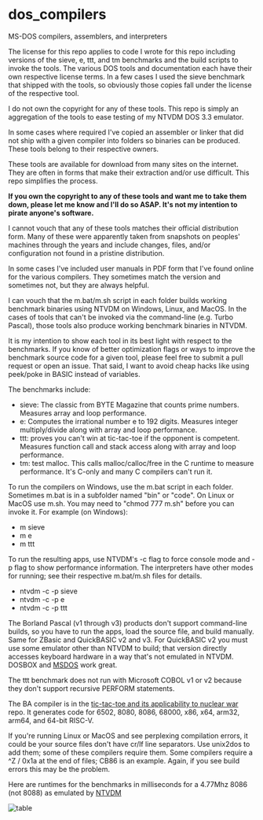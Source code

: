 # dos_compilers
MS-DOS compilers, assemblers, and interpreters

The license for this repo applies to code I wrote for this repo including versions of the sieve, e, ttt, and tm benchmarks and the build scripts to invoke the tools. The various DOS tools and documentation each have their own respective license terms. In a few cases I used the sieve benchmark that shipped with the tools, so obviously those copies fall under the license of the respective tool.

I do not own the copyright for any of these tools. This repo is simply an aggregation of the tools to ease testing of my NTVDM DOS 3.3 emulator.

In some cases where required I've copied an assembler or linker that did not ship with a given compiler into folders so binaries can be produced. These tools belong to their respective owners.

These tools are available for download from many sites on the internet. They are often in forms that make their extraction and/or use difficult. This repo simplifies the process.

**If you own the copyright to any of these tools and want me to take them down, please let me know and I'll do so ASAP. It's not my intention to pirate anyone's software.**

I cannot vouch that any of these tools matches their official distribution form. Many of these were apparently taken from snapshots on peoples' machines through the years and include changes, files, and/or configuration not found in a pristine distribution. 

In some cases I've included user manuals in PDF form that I've found online for the various compilers. They sometimes match the version and sometimes not, but they are always helpful.

I can vouch that the m.bat/m.sh script in each folder builds working benchmark binaries using NTVDM on Windows, Linux, and MacOS. In the cases of tools that can't be invoked via the command-line (e.g. Turbo Pascal), those tools also produce working benchmark binaries in NTVDM.

It is my intention to show each tool in its best light with respect to the benchmarks. If you know of better optimization flags or ways to improve the benchmark source code for a given tool, please feel free to submit a pull request or open an issue. That said, I want to avoid cheap hacks like using peek/poke in BASIC instead of variables.

The benchmarks include:
  * sieve: The classic from BYTE Magazine that counts prime numbers. Measures array and loop performance.
  * e: Computes the irrational number e to 192 digits. Measures integer multiply/divide along with array and loop performance.
  * ttt: proves you can't win at tic-tac-toe if the opponent is competent. Measures function call and stack access along with array and loop performance.
  * tm: test malloc. This calls malloc/calloc/free in the C runtime to measure performance. It's C-only and many C compilers can't run it.

To run the compilers on Windows, use the m.bat script in each folder. Sometimes m.bat is in a subfolder named "bin" or "code". On Linux or MacOS use m.sh. You may need to "chmod 777 m.sh" before you can invoke it. For example (on Windows):
  * m sieve
  * m e
  * m ttt
    
To run the resulting apps, use NTVDM's -c flag to force console mode and -p flag to show performance information. The interpreters have other modes for running; see their respective m.bat/m.sh files for details.

  * ntvdm -c -p sieve
  * ntvdm -c -p e
  * ntvdm -c -p ttt
    
The Borland Pascal (v1 through v3) products don't support command-line builds, so you have to run the apps, load the source file, and build manually. Same for ZBasic and QuickBASIC v2 and v3. For QuickBASIC v2 you must use some emulator other than NTVDM to build; that version directly accesses keyboard hardware in a way that's not emulated in NTVDM. DOSBOX and [MSDOS](http://takeda-toshiya.my.coocan.jp/) work great.

The ttt benchmark does not run with Microsoft COBOL v1 or v2 because they don't support recursive PERFORM statements.

The BA compiler is in the [tic-tac-toe and its applicability to nuclear war](https://github.com/davidly/ttt) repo. It generates code for 6502, 8080, 8086, 68000, x86, x64, arm32, arm64, and 64-bit RISC-V.

If you're running Linux or MacOS and see perplexing compilation errors, it could be your source files don't have cr/lf line separators. Use unix2dos to add them; some of these compilers require them. Some compilers require a ^Z / 0x1a at the end of files; CB86 is an example. Again, if you see build errors this may be the problem.

Here are runtimes for the benchmarks in milliseconds for a 4.77Mhz 8086 (not 8088) as emulated by [NTVDM](https://github.com/davidly/ntvdm)

![table](https://github.com/user-attachments/assets/7148cd3a-6bd9-45e8-91b9-58ee7c893c8f)
